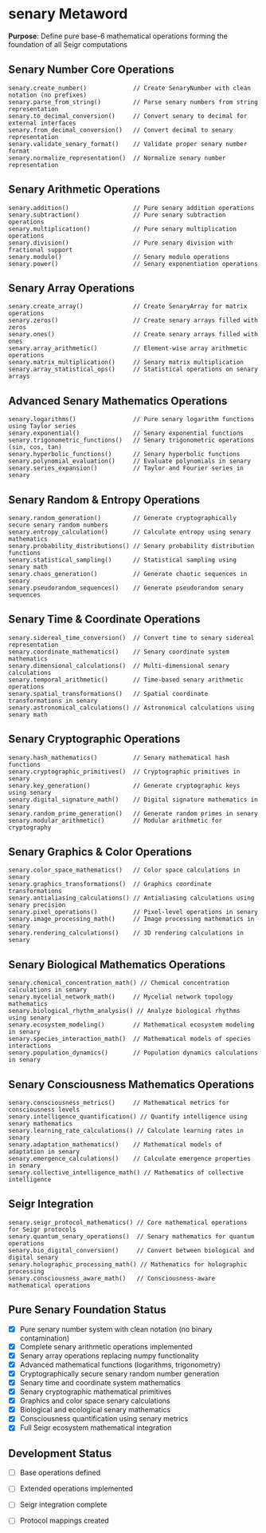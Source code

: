 # senary Metaword

**Purpose**: Define pure base-6 mathematical operations forming the foundation of all Seigr computations

## Senary Number Core Operations

```hyphos
senary.create_number()             // Create SenaryNumber with clean notation (no prefixes)
senary.parse_from_string()         // Parse senary numbers from string representation
senary.to_decimal_conversion()     // Convert senary to decimal for external interfaces
senary.from_decimal_conversion()   // Convert decimal to senary representation
senary.validate_senary_format()    // Validate proper senary number format
senary.normalize_representation()  // Normalize senary number representation
```

## Senary Arithmetic Operations

```hyphos
senary.addition()                  // Pure senary addition operations
senary.subtraction()               // Pure senary subtraction operations
senary.multiplication()            // Pure senary multiplication operations
senary.division()                  // Pure senary division with fractional support
senary.modulo()                    // Senary modulo operations
senary.power()                     // Senary exponentiation operations
```

## Senary Array Operations

```hyphos
senary.create_array()              // Create SenaryArray for matrix operations
senary.zeros()                     // Create senary arrays filled with zeros
senary.ones()                      // Create senary arrays filled with ones
senary.array_arithmetic()          // Element-wise array arithmetic operations
senary.matrix_multiplication()     // Senary matrix multiplication
senary.array_statistical_ops()     // Statistical operations on senary arrays
```

## Advanced Senary Mathematics Operations

```hyphos
senary.logarithms()                // Pure senary logarithm functions using Taylor series
senary.exponential()               // Senary exponential functions
senary.trigonometric_functions()   // Senary trigonometric operations (sin, cos, tan)
senary.hyperbolic_functions()      // Senary hyperbolic functions
senary.polynomial_evaluation()     // Evaluate polynomials in senary
senary.series_expansion()          // Taylor and Fourier series in senary
```

## Senary Random & Entropy Operations

```hyphos
senary.random_generation()         // Generate cryptographically secure senary random numbers
senary.entropy_calculation()       // Calculate entropy using senary mathematics
senary.probability_distributions() // Senary probability distribution functions
senary.statistical_sampling()      // Statistical sampling using senary math
senary.chaos_generation()          // Generate chaotic sequences in senary
senary.pseudorandom_sequences()    // Generate pseudorandom senary sequences
```

## Senary Time & Coordinate Operations

```hyphos
senary.sidereal_time_conversion()  // Convert time to senary sidereal representation
senary.coordinate_mathematics()    // Senary coordinate system mathematics
senary.dimensional_calculations()  // Multi-dimensional senary calculations
senary.temporal_arithmetic()       // Time-based senary arithmetic operations
senary.spatial_transformations()   // Spatial coordinate transformations in senary
senary.astronomical_calculations() // Astronomical calculations using senary math
```

## Senary Cryptographic Operations

```hyphos
senary.hash_mathematics()          // Senary mathematical hash functions
senary.cryptographic_primitives()  // Cryptographic primitives in senary
senary.key_generation()            // Generate cryptographic keys using senary
senary.digital_signature_math()    // Digital signature mathematics in senary
senary.random_prime_generation()   // Generate random primes in senary
senary.modular_arithmetic()        // Modular arithmetic for cryptography
```

## Senary Graphics & Color Operations

```hyphos
senary.color_space_mathematics()   // Color space calculations in senary
senary.graphics_transformations()  // Graphics coordinate transformations
senary.antialiasing_calculations() // Antialiasing calculations using senary precision
senary.pixel_operations()          // Pixel-level operations in senary
senary.image_processing_math()     // Image processing mathematics in senary
senary.rendering_calculations()    // 3D rendering calculations in senary
```

## Senary Biological Mathematics Operations

```hyphos
senary.chemical_concentration_math() // Chemical concentration calculations in senary
senary.mycelial_network_math()     // Mycelial network topology mathematics
senary.biological_rhythm_analysis() // Analyze biological rhythms using senary
senary.ecosystem_modeling()        // Mathematical ecosystem modeling in senary
senary.species_interaction_math()  // Mathematical models of species interactions
senary.population_dynamics()       // Population dynamics calculations in senary
```

## Senary Consciousness Mathematics Operations

```hyphos
senary.consciousness_metrics()     // Mathematical metrics for consciousness levels
senary.intelligence_quantification() // Quantify intelligence using senary mathematics
senary.learning_rate_calculations() // Calculate learning rates in senary
senary.adaptation_mathematics()    // Mathematical models of adaptation in senary
senary.emergence_calculations()    // Calculate emergence properties in senary
senary.collective_intelligence_math() // Mathematics of collective intelligence
```

## Seigr Integration

```hyphos
senary.seigr_protocol_mathematics() // Core mathematical operations for Seigr protocols
senary.quantum_senary_operations()  // Senary mathematics for quantum operations
senary.bio_digital_conversion()     // Convert between biological and digital senary
senary.holographic_processing_math() // Mathematics for holographic processing
senary.consciousness_aware_math()   // Consciousness-aware mathematical operations
```

## Pure Senary Foundation Status

- [x] Pure senary number system with clean notation (no binary contamination)
- [x] Complete senary arithmetic operations implemented
- [x] Senary array operations replacing numpy functionality
- [x] Advanced mathematical functions (logarithms, trigonometry)
- [x] Cryptographically secure senary random number generation
- [x] Senary time and coordinate system mathematics
- [x] Senary cryptographic mathematical primitives
- [x] Graphics and color space senary calculations
- [x] Biological and ecological senary mathematics
- [x] Consciousness quantification using senary metrics
- [x] Full Seigr ecosystem mathematical integration

## Development Status

- [ ] Base operations defined
- [ ] Extended operations implemented  
- [ ] Seigr integration complete
- [ ] Protocol mappings created

